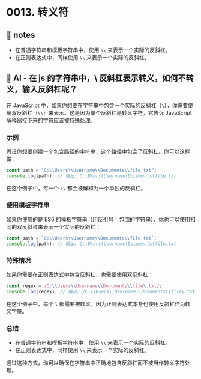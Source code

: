 # 0013. 转义符

## 📒 notes

- 在普通字符串和模板字符串中，使用 `\\` 来表示一个实际的反斜杠。
- 在正则表达式中，同样使用 `\\` 来表示一个实际的反斜杠。

## 🤖 AI - 在 js 的字符串中，\ 反斜杠表示转义，如何不转义，输入反斜杠呢？

在 JavaScript 中，如果你想要在字符串中包含一个实际的反斜杠（`\`），你需要使用双反斜杠（`\\`）来表示。这是因为单个反斜杠是转义字符，它告诉 JavaScript 解释器接下来的字符应该被特殊处理。

### 示例

假设你想要创建一个包含路径的字符串，这个路径中包含了反斜杠。你可以这样做：

```javascript
const path = "C:\\Users\\Username\\Documents\\file.txt";
console.log(path); // 输出: C:\Users\Username\Documents\file.txt
```

在这个例子中，每一个 `\\` 都会被解释为一个单独的反斜杠。

### 使用模板字符串

如果你使用的是 ES6 的模板字符串（用反引号 `` ` `` 包围的字符串），你也可以使用相同的双反斜杠来表示一个实际的反斜杠：

```javascript
const path = `C:\\Users\\Username\\Documents\\file.txt`;
console.log(path); // 输出: C:\Users\Username\Documents\file.txt
```

### 特殊情况

如果你需要在正则表达式中包含反斜杠，也需要使用双反斜杠：

```javascript
const regex = /C:\\Users\\Username\\Documents\\file\.txt/;
console.log(regex); // 输出: /C:\\Users\\Username\\Documents\\file\.txt/
```

在这个例子中，每个 `\` 都需要被转义，因为正则表达式本身也使用反斜杠作为转义字符。

### 总结

- 在普通字符串和模板字符串中，使用 `\\` 来表示一个实际的反斜杠。
- 在正则表达式中，同样使用 `\\` 来表示一个实际的反斜杠。

通过这种方式，你可以确保在字符串中正确地包含反斜杠而不被当作转义字符处理。